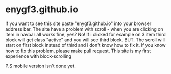 # enygf3.github.io

If you want to see this site paste "enygf3.github.io" into your browser address bar. The site have a problem with scroll - 
when you are clicking on item in navbar all works fine, yes?
No! If i clicked for example on 3 item third block will get class "active" and you will see third block. BUT. The scroll will start on first block instead of third and i don't know
how to fix it. If you know how to fix this problem, please make pull request.
This site is my first experience with block-scrolling


P.S mobile version isn't done yet.
